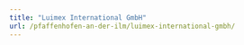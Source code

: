 ```yaml
---
title: "Luimex International GmbH"
url: /pfaffenhofen-an-der-ilm/luimex-international-gmbh/
---
```

